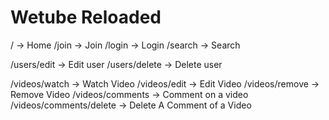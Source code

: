 # Wetube Reloaded

/ -> Home
/join -> Join
/login -> Login
/search -> Search

/users/edit -> Edit user
/users/delete -> Delete user

/videos/watch -> Watch Video
/videos/edit -> Edit Video
/videos/remove -> Remove Video
/videos/comments -> Comment on a video
/videos/comments/delete -> Delete A Comment of a Video
